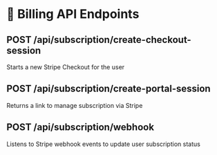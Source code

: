 # 📡 Billing API Endpoints

## POST /api/subscription/create-checkout-session
Starts a new Stripe Checkout for the user

## POST /api/subscription/create-portal-session
Returns a link to manage subscription via Stripe

## POST /api/subscription/webhook
Listens to Stripe webhook events to update user subscription status

